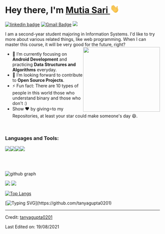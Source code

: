 <h1>Hey there, I'm <a  href="https://github.com/KadekMutiaSari/">Mutia Sari </a> <img  src="https://raw.githubusercontent.com/ABSphreak/ABSphreak/master/gifs/Hi.gif" width="30px"></h1>

[![linkedin badge](https://img.shields.io/badge/tanyagupta0201-30302f?style=flat&logo=linkedin)](https://www.linkedin.com/in/tanyagupta0201)
[![Gmail Badge](https://img.shields.io/badge/220030562@stikom-bali.ac.id-30302f?style=flat&logo=Gmail&logoColor=red)](mailto:220030562@stikom-bali.ac.id)
<img src="https://komarev.com/ghpvc/?username=tanyagupta0201&style=plastic" />

I am a second-year student majoring in Information Systems. I'd like to try more about various related things, like web programming. When I can master this course, it will be very good for the future, right? <br>
<img align='right' src="http://cdn.lowgif.com/small/9cb12f51dffbaaa6-character-typing-by-vincent-mokuenko-dribbble.gif" width="250" height="210">

- 🌱 I’m currently focusing on **Android Development** and practicing **Data Structures and Algorithms** everyday.
- 💬 I’m looking forward to contribute to **Open Source Projects**.
- ⚡ Fun fact: There are 10 types of people in this world those who understand binary and those who don't :)
- Show ❤ by giving⭐to my Repositories, at least your star could make someone's day 😄.

<br>

<h3 align="left">Languages and Tools:</h3>
<p align="left"> <img src="https://img.icons8.com/color/48/4a90e2/c-plus-plus-logo.png"/><img src="https://img.icons8.com/color/48/4a90e2/python--v1.png"/><img src="https://img.icons8.com/color/48/4a90e2/visual-studio-code-2019.png"/><img src="https://img.icons8.com/fluent/48/4a90e2/github.png"/> </p>

<br>
<br>

![github graph](https://activity-graph.herokuapp.com/graph?username=tanyagupta0201&theme=react-dark)

<img src = "https://github-readme-streak-stats.herokuapp.com?user=tanyagupta0201&theme=dark&hide_border=false" width = 500>

<img src = "https://github-readme-stats.vercel.app/api?username=tanyagupta0201&show_icons=true&theme=dark" width = 500>

[![Top Langs](https://github-readme-stats.vercel.app/api/top-langs/?username=tanyagupta0201&theme=dark)](https://github.com/tanyagupta0201/github-readme-stats)

[![Typing SVG](https://readme-typing-svg.herokuapp.com/?lines=Thanks+For+Visiting!!&center=true&color="FF0000")](https://github.com/tanyagupta0201)

---

Credit: [tanyagupta0201](https://github.com/tanyagupta0201)

Last Edited on: 19/08/2021
